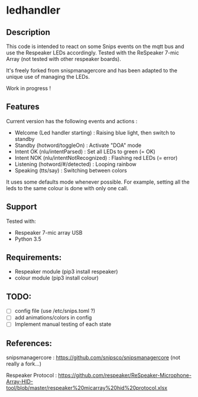 # ledhandler
## Description

This code is intended to react on some Snips events on the mqtt bus and use the Respeaker LEDs accordingly. 
Tested with the ReSpeaker 7-mic Array (not tested with other respeaker boards).

It's freely forked from snispmanagercore and has been adapted to the unique use of managing the LEDs.

Work in progress !

## Features
Current version has the following events and actions :

* Welcome (Led handler starting) : Raising blue light, then switch to standby
* Standby (hotword/toggleOn) : Activate "DOA" mode
* Intent OK (nlu/intentParsed) : Set all LEDs to green (= OK)
* Intent NOK (nlu/intentNotRecognized) : Flashing red LEDs (= error)
* Listening (hotword/#/detected) : Looping rainbow
* Speaking (tts/say) : Switching between colors


It uses some defaults mode whenever possible. For example, setting all the leds to the same colour is done with only one call.

## Support
Tested with:
* Respeaker 7-mic array USB
* Python 3.5


## Requirements:
* Respeaker module (pip3 install respeaker) 
* colour module (pip3 install colour)

## TODO:
- [ ] config file (use /etc/snips.toml ?)
- [ ] add animations/colors in config
- [ ] Implement manual testing of each state

## References: 

snipsmanagercore : https://github.com/snipsco/snipsmanagercore (not really a fork...)

Respeaker Protocol : https://github.com/respeaker/ReSpeaker-Microphone-Array-HID-tool/blob/master/respeaker%20micarray%20hid%20protocol.xlsx

